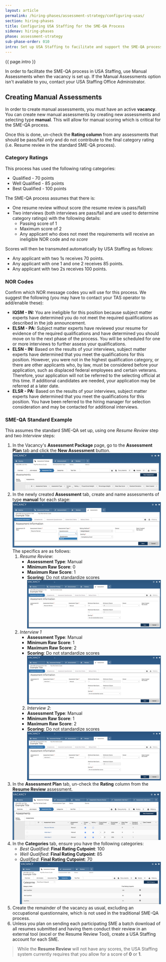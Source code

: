 ```yaml
---
layout: article
permalink: /hiring-phases/assessment-strategy/configuring-usas/
section: hiring-phases
title: Configuring USA Staffing for the SME-QA Process
sidenav: hiring-phases
phase: assessment-strategy
sub-phase-order: 010
intro: Set up USA Staffing to facilitate and support the SME-QA process.
---
```


<p class="usa-intro">
  {{ page.intro }}
</p>

In order to facilitate the SME-QA process in USA Staffing, use Manual Assessments when the vacancy is set up. If the Manual Assessments option isn't available to you, contact your USA Staffing Office Administrator.

## Creating Manual Assessments

In order to create manual assessments, you must have an active **vacancy**. You can create new manual assessments by creating new assessments and selecting type **manual**. This will allow for manual scoring which is critical for the SME-QA process.

Once this is done, un-check the **Rating column** from any assessments that should be pass/fail _only_ and do not contribute to the final category rating (i.e. Resume review in the standard SME-QA process).

### Category Ratings

This process has used the following rating categories:

* Qualified - 70 points
* Well Qualified - 85 points
* Best Qualified - 100 points

The SME-QA process assumes that there is:

* One resume review without score (the resume review is pass/fail)
* Two interviews (both interviews are pass/fail and are used to determine category ratings) with the following details:
    * Passing score of 1
    * Maximum score of 2
    * Any applicant who does not meet the requirements will receive an ineligible NOR code and _no score_

Scores will then be transmuted automatically by USA Staffing as follows:

* Any applicant with two 1s receives 70 points.
* Any applicant with one 1 and one 2 receives 85 points.
* Any applicant with two 2s receives 100 points.


### NOR Codes

Confirm which NOR message codes you will use for this process. We suggest the following (you may have to contact your TAS operator to add/enable these):

* **IQSM - IN:** You are ineligible for this position because subject matter experts have determined you do not meet the required qualifications as described in the job announcement.
* **ELSM - PA:** Subject matter experts have reviewed your resume for evidence of the required qualifications and have determined you should move on to the next phase of the process. You will be scheduled for one or more interviews to further assess your qualifications.
* **ELSN - IN:** Based on the results of your interviews, subject matter experts have determined that you meet the qualifications for this position. However, you were not in the highest qualification category, or there are other applicants who, by law, must be considered before your application, such as displaced federal employees and certain veterans. Therefore, your application will not be referred to the selecting official at this time. If additional candidates are needed, your application may be referred at a later date.
* **ELSR - PA:** Based on the results of your interviews, subject matter experts have determined that you meet the qualifications for this position. You have been referred to the hiring manager for selection consideration and may be contacted for additional interviews.


### SME-QA Standard Example
This assumes the standard SME-QA set up, using one *Resume Review* step and two *Interview* steps:
1. In the Vacancy's **Assessment Package** page, go to the **Assessment Plan** tab and click the **New Assessment** button.
    ![USA Staffing create a new assessment](/assets/img/usas/assessment-package-new-assessment.png)
2. In the newly created **Assessment** tab, create and name assessments of type **manual** for each stage:
    ![USA Staffing create a manual assessmnent](/assets/img/usas/assessment-creation-manual.png)
    The specifics are as follows:
    1. *Resume Review*:
        - **Assessment Type**: Manual
        - **Minimum Raw Score**: 0
        - **Maximum Raw Score**: 1
        - **Scoring**: Do not standardize scores
        ![USA Staffing create a manual assessment for Resume Review](/assets/img/usas/assessment-create-resume-review.png)
    2. *Interview 1*
        - **Assessment Type**: Manual
        - **Minimum Raw Score**: 1
        - **Maximum Raw Score**: 2
        - **Scoring**: Do not standardize scores
        ![USA Staffing create a manual assessment for interview 1](/assets/img/usas/assessment-create-interview1.png)
        2. *Interview 2*:
        - **Assessment Type**: Manual
        - **Minimum Raw Score**: 1
        - **Maximum Raw Score**: 2
        - **Scoring**: Do not standardize scores
        ![USA Staffing create a manual assessment for interview 2](/assets/img/usas/assessment-create-interview2.png)
3. In the **Assessment Plan** tab, un-check the **Rating** column from the **Resume Review** assessment.
    ![USA Staffing unchecked resume review assessment rating](/assets/img/usas/assessment-set-up-complete.png)
4. In the **Categories** tab, ensure you have the following categories:
    - *Best Qualified*: **Final Rating Cutpoint**: 100
    - *Well Qualified*: **Final Rating Cutpoint**: 85
    - *Qualified*: **Final Rating Cutpoint**: 70
    ![USA Staffing Category Ratings for SME-QA](/assets/img/usas/assessment-categories.png)
5. Create the remainder of the vacancy as usual, excluding an occupational questionnaire, which is not used in the traditional SME-QA process.
6. Unless you plan on sending each participating SME a batch download of all resumes submitted and having them conduct their review in an external tool (excel or the Resume Review Tool), create a USA Staffing account for each SME.

> While the **Resume Review** will not have any scores, the USA Staffing system currently requires that you allow for a score of **0** or **1**.
